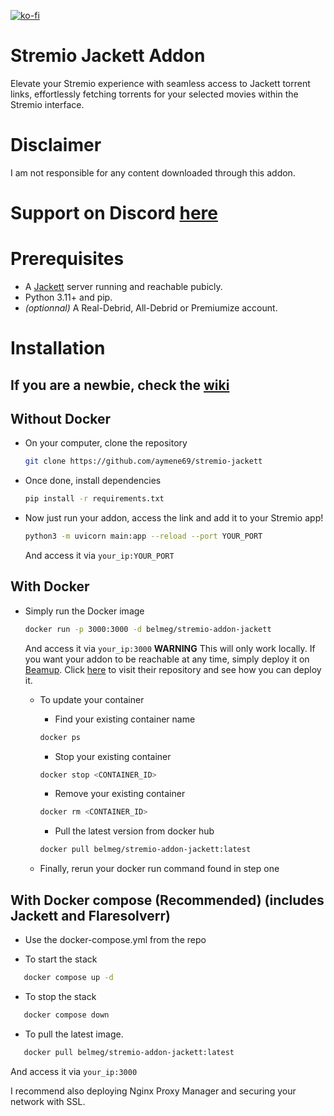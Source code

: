 [![ko-fi](https://ko-fi.com/img/githubbutton_sm.svg)](https://ko-fi.com/P5P2TUSN3)

# Stremio Jackett Addon
Elevate your Stremio experience with seamless access to Jackett torrent links, effortlessly fetching torrents for your selected movies within the Stremio interface.

# Disclaimer
I am not responsible for any content downloaded through this addon.

# Support on Discord [here](https://discord.gg/7yZ5PzaPYb)

# Prerequisites
- A [Jackett](https://github.com/Jackett/Jackett) server running and reachable pubicly.
- Python 3.11+ and pip.
- *(optionnal)* A Real-Debrid, All-Debrid or Premiumize account.

# Installation
## If you are a newbie, check the [wiki](https://github.com/aymene69/stremio-jackett/wiki)

## Without Docker
- On your computer, clone the repository
    ```sh
    git clone https://github.com/aymene69/stremio-jackett
    ```
- Once done, install dependencies
    ```sh
    pip install -r requirements.txt
    ````
- Now just run your addon, access the link and add it to your Stremio app!
    ```sh
    python3 -m uvicorn main:app --reload --port YOUR_PORT
    ````
    And access it via `your_ip:YOUR_PORT`
## With Docker
- Simply run the Docker image
    ```sh
    docker run -p 3000:3000 -d belmeg/stremio-addon-jackett
    ```
    And access it via `your_ip:3000`
**WARNING** This will only work locally. If you want your addon to be reachable at any time, simply deploy it on [Beamup](https://github.com/Stremio/stremio-beamup-cli). Click [here](https://github.com/Stremio/stremio-beamup-cli) to visit their repository and see how you can deploy it.

  - To update your container

    - Find your existing container name
    ```sh
    docker ps
    ```

    - Stop your existing container
    ```sh
    docker stop <CONTAINER_ID>
    ```

    - Remove your existing container
    ```sh
    docker rm <CONTAINER_ID>
    ```

    - Pull the latest version from docker hub
    ```sh
    docker pull belmeg/stremio-addon-jackett:latest
    ```

  - Finally, rerun your docker run command found in step one

## With Docker compose (Recommended) (includes Jackett and Flaresolverr)
  - Use the docker-compose.yml from the repo

  - To start the stack
   ```sh
      docker compose up -d
   ```
  - To stop the stack
   ```sh
      docker compose down
   ```
  - To pull the latest image.
   ```sh
      docker pull belmeg/stremio-addon-jackett:latest
   ```
And access it via `your_ip:3000`

I recommend also deploying Nginx Proxy Manager and securing your network with SSL.
